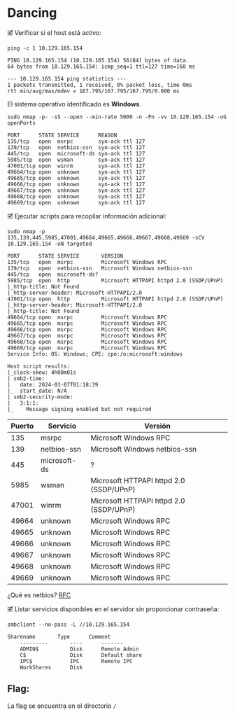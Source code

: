 # Dancing

🗹 Verificar si el host está activo:

```shell
ping -c 1 10.129.165.154

PING 10.129.165.154 (10.129.165.154) 56(84) bytes of data.
64 bytes from 10.129.165.154: icmp_seq=1 ttl=127 time=168 ms

--- 10.129.165.154 ping statistics ---
1 packets transmitted, 1 received, 0% packet loss, time 0ms
rtt min/avg/max/mdev = 167.795/167.795/167.795/0.000 ms
```

El sistema operativo identificado es **Windows**.

```shell
sudo nmap -p- -sS --open --min-rate 5000 -n -Pn -vv 10.129.165.154 -oG openPorts

PORT      STATE SERVICE      REASON
135/tcp   open  msrpc        syn-ack ttl 127
139/tcp   open  netbios-ssn  syn-ack ttl 127
445/tcp   open  microsoft-ds syn-ack ttl 127
5985/tcp  open  wsman        syn-ack ttl 127
47001/tcp open  winrm        syn-ack ttl 127
49664/tcp open  unknown      syn-ack ttl 127
49665/tcp open  unknown      syn-ack ttl 127
49666/tcp open  unknown      syn-ack ttl 127
49667/tcp open  unknown      syn-ack ttl 127
49668/tcp open  unknown      syn-ack ttl 127
49669/tcp open  unknown      syn-ack ttl 127
```

🗹 Ejecutar scripts para recopilar información adicional:

```shell
sudo nmap -p 135,139,445,5985,47001,49664,49665,49666,49667,49668,49669 -sCV 10.129.165.154 -oN targeted

PORT      STATE SERVICE       VERSION
135/tcp   open  msrpc         Microsoft Windows RPC
139/tcp   open  netbios-ssn   Microsoft Windows netbios-ssn
445/tcp   open  microsoft-ds?
5985/tcp  open  http          Microsoft HTTPAPI httpd 2.0 (SSDP/UPnP)
|_http-title: Not Found
|_http-server-header: Microsoft-HTTPAPI/2.0
47001/tcp open  http          Microsoft HTTPAPI httpd 2.0 (SSDP/UPnP)
|_http-server-header: Microsoft-HTTPAPI/2.0
|_http-title: Not Found
49664/tcp open  msrpc         Microsoft Windows RPC
49665/tcp open  msrpc         Microsoft Windows RPC
49666/tcp open  msrpc         Microsoft Windows RPC
49667/tcp open  msrpc         Microsoft Windows RPC
49668/tcp open  msrpc         Microsoft Windows RPC
49669/tcp open  msrpc         Microsoft Windows RPC
Service Info: OS: Windows; CPE: cpe:/o:microsoft:windows

Host script results:
|_clock-skew: 4h00m01s
| smb2-time: 
|   date: 2024-03-07T01:18:39
|_  start_date: N/A
| smb2-security-mode: 
|   3:1:1: 
|_    Message signing enabled but not required
```

| Puerto | Servicio     | Versión                                 |
| ------ | ------------ | --------------------------------------- |
| 135    | msrpc        | Microsoft Windows RPC                   |
| 139    | netbios-ssn  | Microsoft Windows netbios-ssn           |
| 445    | microsoft-ds | ?                                       |
| 5985   | wsman        | Microsoft HTTPAPI httpd 2.0 (SSDP/UPnP) |
| 47001  | winrm        | Microsoft HTTPAPI httpd 2.0 (SSDP/UPnP) |
| 49664  | unknown      | Microsoft Windows RPC                   |
| 49665  | unknown      | Microsoft Windows RPC                   |
| 49666  | unknown      | Microsoft Windows RPC                   |
| 49667  | unknown      | Microsoft Windows RPC                   |
| 49668  | unknown      | Microsoft Windows RPC                   |
| 49669  | unknown      | Microsoft Windows RPC                   |

¿Qué es netbios?
[RFC](https://www.rfc-editor.org/rfc/rfc1002.txt)

🗹 Listar servicios disponibles en el servidor sin proporcionar contraseña:

```shell
smbclient --no-pass -L //10.129.165.154

Sharename       Type      Comment
	---------       ----      -------
	ADMIN$          Disk      Remote Admin
	C$              Disk      Default share
	IPC$            IPC       Remote IPC
	WorkShares      Disk      
```

## Flag:

La flag se encuentra en el directorio `/`
